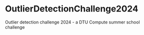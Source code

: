 # OutlierDetectionChallenge2024
Outlier detection challenge 2024 - a DTU Compute summer school challenge
